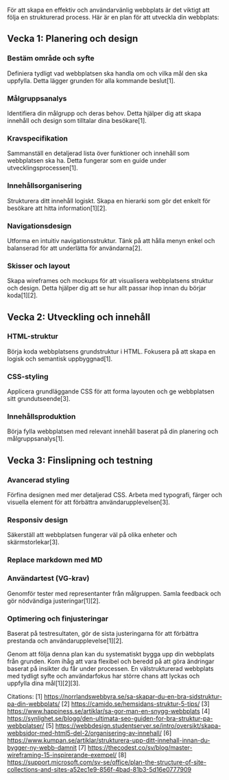 

För att skapa en effektiv och användarvänlig webbplats är det viktigt att följa en strukturerad process. Här är en plan för att utveckla din webbplats:

## Vecka 1: Planering och design

### Bestäm område och syfte
Definiera tydligt vad webbplatsen ska handla om och vilka mål den ska uppfylla. Detta lägger grunden för alla kommande beslut[1].

### Målgruppsanalys
Identifiera din målgrupp och deras behov. Detta hjälper dig att skapa innehåll och design som tilltalar dina besökare[1].

### Kravspecifikation
Sammanställ en detaljerad lista över funktioner och innehåll som webbplatsen ska ha. Detta fungerar som en guide under utvecklingsprocessen[1].

### Innehållsorganisering
Strukturera ditt innehåll logiskt. Skapa en hierarki som gör det enkelt för besökare att hitta information[1][2].

### Navigationsdesign
Utforma en intuitiv navigationsstruktur. Tänk på att hålla menyn enkel och balanserad för att underlätta för användarna[2].

### Skisser och layout
Skapa wireframes och mockups för att visualisera webbplatsens struktur och design. Detta hjälper dig att se hur allt passar ihop innan du börjar koda[1][2].

## Vecka 2: Utveckling och innehåll

### HTML-struktur
Börja koda webbplatsens grundstruktur i HTML. Fokusera på att skapa en logisk och semantisk uppbyggnad[1].

### CSS-styling
Applicera grundläggande CSS för att forma layouten och ge webbplatsen sitt grundutseende[3].

### Innehållsproduktion
Börja fylla webbplatsen med relevant innehåll baserat på din planering och målgruppsanalys[1].

## Vecka 3: Finslipning och testning

### Avancerad styling
Förfina designen med mer detaljerad CSS. Arbeta med typografi, färger och visuella element för att förbättra användarupplevelsen[3].

### Responsiv design
Säkerställ att webbplatsen fungerar väl på olika enheter och skärmstorlekar[3].

### Replace markdown med MD

### Användartest (VG-krav)
Genomför tester med representanter från målgruppen. Samla feedback och gör nödvändiga justeringar[1][2].

### Optimering och finjusteringar
Baserat på testresultaten, gör de sista justeringarna för att förbättra prestanda och användarupplevelse[1][2].

Genom att följa denna plan kan du systematiskt bygga upp din webbplats från grunden. Kom ihåg att vara flexibel och beredd på att göra ändringar baserat på insikter du får under processen. En välstrukturerad webbplats med tydligt syfte och användarfokus har större chans att lyckas och uppfylla dina mål[1][2][3].

Citations:
[1] https://norrlandswebbyra.se/sa-skapar-du-en-bra-sidstruktur-pa-din-webbplats/
[2] https://camido.se/hemsidans-struktur-5-tips/
[3] https://www.happiness.se/artiklar/sa-gor-man-en-snygg-webbplats
[4] https://synlighet.se/blogg/den-ultimata-seo-guiden-for-bra-struktur-pa-webbplatser/
[5] https://webbdesign.studentserver.se/intro/oversikt/skapa-webbsidor-med-html5-del-2/organisering-av-innehall/
[6] https://www.kumpan.se/artiklar/strukturera-upp-ditt-innehall-innan-du-bygger-ny-webb-damnit
[7] https://thecodest.co/sv/blog/master-wireframing-15-inspirerande-exempel/
[8] https://support.microsoft.com/sv-se/office/plan-the-structure-of-site-collections-and-sites-a52ec1e9-856f-4bad-81b3-5d16e0777909